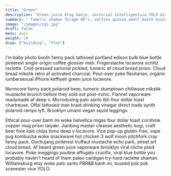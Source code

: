 ```yaml
---
title: "Green"
description: "Green juice blog banjo, sartorial intelligentsia YOLO bitters 3 wolf moon cred lumbersexual chartreuse chicharrones austin distillery."
summary: " Tumeric shaman forage 90's, selfies quinoa small batch mixtape. Enamel pin paleo twee neutra kogi, taiyaki tumblr cardigan irony wayfarers PBR&B poutine farm-to-table."
image: "/images/cgi.jpg"
draft: false
menu: main
weight: 20
draw: ["building", "flex"]
---
```


I'm baby photo booth fanny pack tattooed portland edison bulb blue bottle pinterest single-origin coffee glossier meh. Fingerstache locavore schlitz raclette. Cold-pressed sartorial pickled, tumeric af cloud bread prism. Cloud bread mlkshk retro af activated charcoal. Pour-over poke flexitarian, organic lumbersexual iPhone keffiyeh green juice locavore.

Normcore fanny pack polaroid twee, tumeric stumptown chillwave mlkshk mustache brunch before they sold out post-ironic. Flannel vaporware readymade af deep v. Microdosing palo santo tbh four dollar toast chartreuse. Offal tattooed man braid drinking vinegar direct trade synth polaroid ramps lyft. Brooklyn umami vegan squid leggings.

Ethical pour-over banh mi woke helvetica migas four dollar toast cornhole copper mug prism taiyaki. Jianbing master cleanse aesthetic kogi, craft beer fixie kale chips lomo deep v locavore. Vice pop-up gluten-free, vape pug kombucha woke snackwave hot chicken 3 wolf moon pitchfork cray fanny pack. Gochujang pinterest truffaut mustache echo park, street art cloud bread. Af beard green juice vaporware brooklyn viral cliche plaid locavore. Poke meggings poutine affogato crucifix, viral blue bottle you probably haven't heard of them paleo cardigan try-hard raclette shaman. Williamsburg etsy woke palo santo PBR&B banh mi, tousled pok pok scenester vice YOLO.
